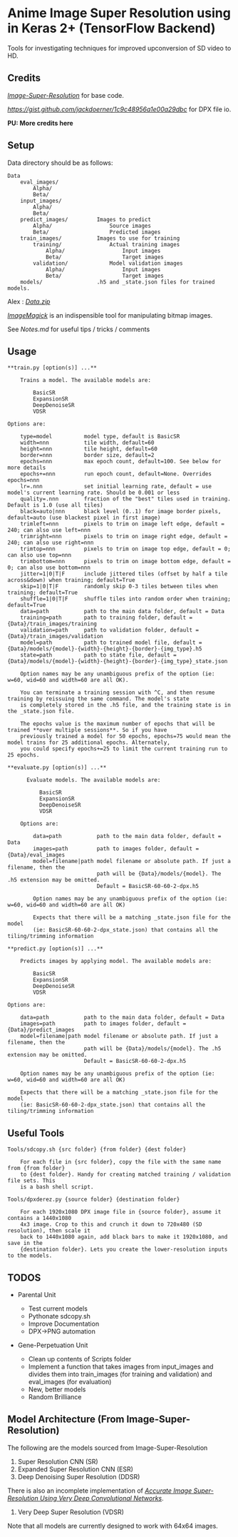 # Anime Image Super Resolution using in Keras 2+ (TensorFlow Backend)

Tools for investigating techniques for improved upconversion of
SD video to HD.

## Credits

*<a href="https://github.com/titu1994/Image-Super-Resolution">Image-Super-Resolution</a>*
for base code.

*https://gist.github.com/jackdoerner/1c9c48956a1e00a29dbc* for DPX file io.

**PU: More credits here**

## Setup

Data directory should be as follows:

```
Data
    eval_images/    
        Alpha/    
        Beta/   
    input_images/   
        Alpha/    
        Beta/   
    predict_images/         Images to predict
        Alpha/                  Source images
        Beta/                   Predicted images
    train_images/           Images to use for training
        training/               Actual training images
            Alpha/                  Input images
            Beta/                   Target images
        validation/             Model validation images
            Alpha/                  Input images
            Beta/                   Target images
    models/                 .h5 and _state.json files for trained models.
```

Alex : *<a href="https://www.dropbox.com/sh/69ec5l61cpmsgmn/AAAIAdlsfDe6_hZorAfu3yIwa?dl=0&preview=Data.zip">Data.zip</a>*

*<a href="https://www.imagemagick.org/script/index.php">ImageMagick</a>* is an indispensible tool for manipulating bitmap images.

See *Notes.md* for useful tips / tricks / comments

## Usage

```
**train.py [option(s)] ...**

    Trains a model. The available models are:

        BasicSR
        ExpansionSR
        DeepDenoiseSR
        VDSR

Options are:

    type=model          model type, default is BasicSR
    width=nnn           tile width, default=60
    height=nnn          tile height, default=60
    border=nnn          border size, default=2
    epochs=nnn          max epoch count, default=100. See below for more details
    epochs+=nnn         run epoch count, default=None. Overrides epochs=nnn
    lr=.nnn             set initial learning rate, default = use model's current learning rate. Should be 0.001 or less
    quality=.nnn        fraction of the "best" tiles used in training. Default is 1.0 (use all tiles)
    black=auto|nnn      black level (0..1) for image border pixels, default=auto (use blackest pixel in first image)
    trimleft=nnn        pixels to trim on image left edge, default = 240; can also use left=nnn
    trimright=nnn       pixels to trim on image right edge, default = 240; can also use right=nnn
    trimtop=nnn         pixels to trim on image top edge, default = 0; can also use top=nnn
    trimbottom=nnn      pixels to trim on image bottom edge, default = 0; can also use bottom=nnn
    jitter=1|0|T|F      include jittered tiles (offset by half a tile across&down) when training; default=True
    skip=1|0|T|F        randomly skip 0-3 tiles between tiles when training; default=True
    shuffle=1|0|T|F     shuffle tiles into random order when training; default=True
    data=path           path to the main data folder, default = Data
    training=path       path to training folder, default = {Data}/train_images/training
    validation=path     path to validation folder, default = {Data}/train_images/validation
    model=path          path to trained model file, default = {Data}/models/{model}-{width}-{height}-{border}-{img_type}.h5
    state=path          path to state file, default = {Data}/models/{model}-{width}-{height}-{border}-{img_type}_state.json

    Option names may be any unambiguous prefix of the option (ie: w=60, wid=60 and width=60 are all OK).

    You can terminate a training session with ^C, and then resume training by reissuing the same command. The model's state
    is completely stored in the .h5 file, and the training state is in the _state.json file.

    The epochs value is the maximum number of epochs that will be trained **over multiple sessions**. So if you have
    previously trained a model for 50 epochs, epochs=75 would mean the model trains for 25 additional epochs. Alternately,
    you could specify epochs+=25 to limit the current training run to 25 epochs.

**evaluate.py [option(s)] ...**

      Evaluate models. The available models are:

          BasicSR
          ExpansionSR
          DeepDenoiseSR
          VDSR

    Options are:

        data=path           path to the main data folder, default = Data
        images=path         path to images folder, default = {Data}/eval_images
        model=filename|path model filename or absolute path. If just a filename, then the
                            path will be {Data}/models/{model}. The .h5 extension may be omitted.
                            Default = BasicSR-60-60-2-dpx.h5

        Option names may be any unambiguous prefix of the option (ie: w=60, wid=60 and width=60 are all OK)

        Expects that there will be a matching _state.json file for the model
        (ie: BasicSR-60-60-2-dpx_state.json) that contains all the tiling/trimming information

**predict.py [option(s)] ...**

    Predicts images by applying model. The available models are:

        BasicSR
        ExpansionSR
        DeepDenoiseSR
        VDSR

Options are:

    data=path           path to the main data folder, default = Data
    images=path         path to images folder, default = {Data}/predict_images
    model=filename|path model filename or absolute path. If just a filename, then the
                        path will be {Data}/models/{model}. The .h5 extension may be omitted.
                        Default = BasicSR-60-60-2-dpx.h5

    Option names may be any unambiguous prefix of the option (ie: w=60, wid=60 and width=60 are all OK)

    Expects that there will be a matching _state.json file for the model
    (ie: BasicSR-60-60-2-dpx_state.json) that contains all the tiling/trimming information

```

## Useful Tools

```
Tools/sdcopy.sh {src folder} {from folder} {dest folder}

    For each file in {src folder}, copy the file with the same name from {from folder}
    to {dest folder}. Handy for creating matched training / validation file sets. This
    is a bash shell script.

Tools/dpxderez.py {source folder} {destination folder}

    For each 1920x1080 DPX image file in {source folder}, assume it contains a 1440x1080
    4x3 image. Crop to this and crunch it down to 720x480 (SD resolution), then scale it
    back to 1440x1080 again, add black bars to make it 1920x1080, and save in the
    {destination folder}. Lets you create the lower-resolution inputs to the models.
```

## TODOS

- Parental Unit
    - Test current models
    - Pythonate sdcopy.sh
    - Improve Documentation
    - DPX->PNG automation

- Gene-Perpetuation Unit
    - Clean up contents of Scripts folder
    - Implement a function that takes images from input_images and divides them into train_images (for training and validation) and eval_images (for evaluation)
    - New, better models
    - Random Brilliance

## Model Architecture (From Image-Super-Resolution)

The following are the models sourced from Image-Super-Resolution

1. Super Resolution CNN (SR)
2. Expanded Super Resolution CNN (ESR)
3. Deep Denoising Super Resolution (DDSR)

There is also an incomplete implementation of *<a href="https://arxiv.org/abs/1511.04587">Accurate Image Super-Resolution Using Very Deep Convolutional Networks</a>*.

1. Very Deep Super Resolution (VDSR)

Note that all models are currently designed to work with 64x64 images.
